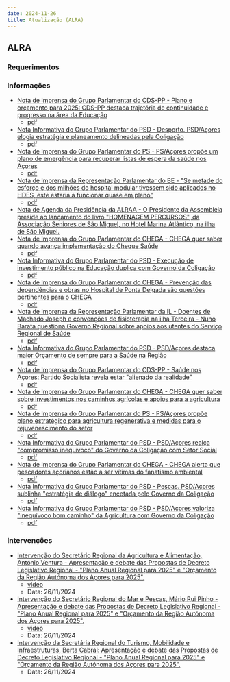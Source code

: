 ```yaml
---
date: 2024-11-26
title: Atualização (ALRA)
---
```

## ALRA

### Requerimentos



### Informações

* [Nota de Imprensa do Grupo Parlamentar do CDS-PP - Plano e orçamento para 2025: CDS-PP destaca trajetória de continuidade e progresso na área da Educação](http://base.alra.pt:82/4DACTION/w_pesquisa_registo/8/20672)
  * [pdf](http://base.alra.pt:82/Doc_Noticias/NI20672.pdf)
* [Nota Informativa do Grupo Parlamentar do PSD - Desporto. PSD/Açores elogia estratégia e planeamento delineadas pela Coligação](http://base.alra.pt:82/4DACTION/w_pesquisa_registo/8/20673)
  * [pdf](http://base.alra.pt:82/Doc_Noticias/NI20673.pdf)
* [Nota de Imprensa do Grupo Parlamentar do PS - PS/Açores propõe um plano de emergência para recuperar listas de espera da saúde nos Açores](http://base.alra.pt:82/4DACTION/w_pesquisa_registo/8/20674)
  * [pdf](http://base.alra.pt:82/Doc_Noticias/NI20674.pdf)
* [Nota de Imprensa da Representação Parlamentar do BE - "Se metade do esforço e dos milhões do hospital modular tivessem sido aplicados no HDES, este estaria a funcionar quase em pleno"](http://base.alra.pt:82/4DACTION/w_pesquisa_registo/8/20675)
  * [pdf](http://base.alra.pt:82/Doc_Noticias/NI20675.pdf)
* [Nota de Agenda da Presidência da ALRAA - O Presidente da Assembleia preside ao lançamento do livro "HOMENAGEM PERCURSOS", da Associação Seniores de São Miguel, no Hotel Marina Atlântico, na ilha de São Miguel.](http://base.alra.pt:82/4DACTION/w_pesquisa_registo/8/20676)
* [Nota de Imprensa do Grupo Parlamentar do CHEGA - CHEGA quer saber quando avança implementação do Cheque Saúde](http://base.alra.pt:82/4DACTION/w_pesquisa_registo/8/20677)
  * [pdf](http://base.alra.pt:82/Doc_Noticias/NI20677.pdf)
* [Nota Informativa do Grupo Parlamentar do PSD - Execução de investimento público na Educação duplica com Governo da Coligação](http://base.alra.pt:82/4DACTION/w_pesquisa_registo/8/20678)
  * [pdf](http://base.alra.pt:82/Doc_Noticias/NI20678.pdf)
* [Nota de Imprensa do Grupo Parlamentar do CHEGA - Prevenção das dependências e obras no Hospital de Ponta Delgada são questões pertinentes para o CHEGA](http://base.alra.pt:82/4DACTION/w_pesquisa_registo/8/20679)
  * [pdf](http://base.alra.pt:82/Doc_Noticias/NI20679.pdf)
* [Nota de Imprensa da Representação Parlamentar da IL - Doentes de Machado Joseph e convenções de fisioterapia na ilha Terceira - Nuno Barata questiona Governo Regional sobre apoios aos utentes do Serviço Regional de Saúde](http://base.alra.pt:82/4DACTION/w_pesquisa_registo/8/20680)
  * [pdf](http://base.alra.pt:82/Doc_Noticias/NI20680.pdf)
* [Nota Informativa do Grupo Parlamentar do PSD - PSD/Açores destaca maior Orçamento de sempre para a Saúde na Região](http://base.alra.pt:82/4DACTION/w_pesquisa_registo/8/20681)
  * [pdf](http://base.alra.pt:82/Doc_Noticias/NI20681.pdf)
* [Nota de Imprensa do Grupo Parlamentar do CDS-PP - Saúde nos Açores: Partido Socialista revela estar "alienado da realidade"](http://base.alra.pt:82/4DACTION/w_pesquisa_registo/8/20682)
  * [pdf](http://base.alra.pt:82/Doc_Noticias/NI20682.pdf)
* [Nota de Imprensa do Grupo Parlamentar do CHEGA - CHEGA quer saber sobre investimentos nos caminhos agrícolas e apoios para a agricultura](http://base.alra.pt:82/4DACTION/w_pesquisa_registo/8/20683)
  * [pdf](http://base.alra.pt:82/Doc_Noticias/NI20683.pdf)
* [Nota de Imprensa do Grupo Parlamentar do PS - PS/Açores propõe plano estratégico para agricultura regenerativa e medidas para o rejuvenescimento do setor](http://base.alra.pt:82/4DACTION/w_pesquisa_registo/8/20684)
  * [pdf](http://base.alra.pt:82/Doc_Noticias/NI20684.pdf)
* [Nota Informativa do Grupo Parlamentar do PSD - PSD/Açores realça "compromisso inequívoco" do Governo da Coligação com Setor Social](http://base.alra.pt:82/4DACTION/w_pesquisa_registo/8/20685)
  * [pdf](http://base.alra.pt:82/Doc_Noticias/NI20685.pdf)
* [Nota de Imprensa do Grupo Parlamentar do CHEGA - CHEGA alerta que pescadores açorianos estão a ser vítimas do fanatismo ambiental](http://base.alra.pt:82/4DACTION/w_pesquisa_registo/8/20686)
  * [pdf](http://base.alra.pt:82/Doc_Noticias/NI20686.pdf)
* [Nota Informativa do Grupo Parlamentar do PSD - Pescas. PSD/Açores sublinha "estratégia de diálogo" encetada pelo Governo da Coligação](http://base.alra.pt:82/4DACTION/w_pesquisa_registo/8/20687)
  * [pdf](http://base.alra.pt:82/Doc_Noticias/NI20687.pdf)
* [Nota Informativa do Grupo Parlamentar do PSD - PSD/Açores valoriza "inequívoco bom caminho" da Agricultura com Governo da Coligação](http://base.alra.pt:82/4DACTION/w_pesquisa_registo/8/20688)
  * [pdf](http://base.alra.pt:82/Doc_Noticias/NI20688.pdf)

### Intervenções

* [Intervenção do Secretário Regional da Agricultura e Alimentação, António Ventura - Apresentação e debate das Propostas de Decreto Legislativo Regional - "Plano Anual Regional para 2025" e "Orçamento da Região Autónoma dos Açores para 2025".](http://base.alra.pt:82/4DACTION/w_pesquisa_registo/9/3282)
  * [video](https://video.alra.pt/Asset/Details/99882223-21ca-417b-893a-60e4b43200e0)
  * Data: 26/11/2024
* [Intervenção do Secretário Regional do Mar e Pescas, Mário Rui Pinho - Apresentação e debate das Propostas de Decreto Legislativo Regional - "Plano Anual Regional para 2025" e "Orçamento da Região Autónoma dos Açores para 2025".](http://base.alra.pt:82/4DACTION/w_pesquisa_registo/9/3283)
  * [video](https://video.alra.pt/Asset/Details/323cf070-6687-4545-854d-896cd18267f4)
  * Data: 26/11/2024
* [Intervenção da Secretária Regional do Turismo, Mobilidade e Infraestruturas, Berta Cabral: Apresentação e debate das Propostas de Decreto Legislativo Regional - "Plano Anual Regional para 2025" e "Orçamento da Região Autónoma dos Açores para 2025".](http://base.alra.pt:82/4DACTION/w_pesquisa_registo/9/3284)
  * Data: 26/11/2024
